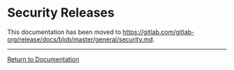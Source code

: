 # Security Releases

This documentation has been moved to <https://gitlab.com/gitlab-org/release/docs/blob/master/general/security.md>.

---

[Return to Documentation](../README.md#documentation)
